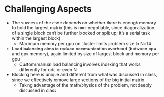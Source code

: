 # Challenging Aspects
- The success of the code depends on whether there is enough memory to hold the largest matrix (this is non-negotiable, since diagonalization of a single block can’t be further blocked or split up; it’s a serial task within the largest block)
  - Maximum memory per gpu on cluster limits problem size to N=14
- Load balancing aims to reduce communication overhead (between cpu and gpu memory), again limited by size of largest block and memory per gpu 
  - Custom/manual load balancing involves indexing that works differently for odd or even N
- Blocking here is unique and different from what was discussed in class, since we effectively remove large sections of the big initial matrix
  - Taking advantage of the math/physics of the problem, not deeply discussed in class
